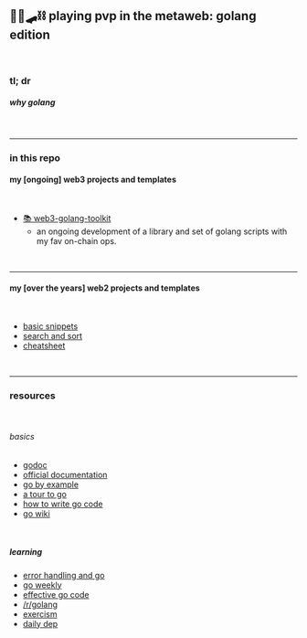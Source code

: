 ## 🥷🏻🛹⛓️ playing pvp in the metaweb: golang edition

<br>

### tl; dr 

##### why golang


<br>

----

### in this repo

#### my [ongoing] web3 projects and templates 

<br>

* [📚 web3-golang-toolkit](web3-golang-toolkit)
    - an ongoing development of a library and set of golang scripts with my fav on-chain ops.

<br>

---

#### my [over the years] web2 projects and templates

<br>

* [basic snippets](basics)
* [search and sort](search_and_sorting)
* [cheatsheet](CHEATSHEET.md)


<br>

----

### resources

<br>

###### basics

* [godoc](https://godoc.org/)
* [official documentation](https://golang.org/)
* [go by example](https://gobyexample.com/)
* [a tour to go](https://tour.golang.org/welcome/1)
* [how to write go code](https://golang.org/doc/code.html)
* [go wiki](https://github.com/golang/go/wiki/Learn)

<br>

##### learning

* [error handling and go](https://blog.golang.org/error-handling-and-go)
* [go weekly](https://golangweekly.com/)
* [effective go code](https://golang.org/doc/effective_go.html)
* [/r/golang](https://www.reddit.com/r/golang/)
* [exercism](https://exercism.io/tracks/go)
* [daily dep](https://golang.github.io/dep/docs/daily-dep.html)
